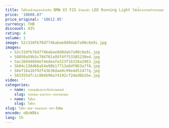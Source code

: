 ```yaml
---
title: ไฟท้ายด้านนอกสําหรับ BMW X3 F25 ด้านหลัง LED Running Light ไฟเลี้ยวเบรคสํารองหมอกโคมไฟคําเตือนรถอุปกรณ์เสริม
price: '10608.87'
price_original: '18612.05'
currency: THB
discount: 43%
rating: 4
volume: 1
image: S2c310fb76d774babae0d0dab7a90c6e9i.jpg
images:
  - S2c310fb76d774babae0d0dab7a90c6e9i.jpg
  - S8050a59b3c784701a95f4ff53385230ed.jpg
  - Sac2669469def4edeafe323f1b326a2963.jpg
  - Sb84c138d66a54e98b1f713a8df063a7fA.jpg
  - S8ef16a1bf92f43638dae0c99e4d51477q.jpg
  - S83355dfc1c804b96a74192cf2ded6b2be.jpg
video: ''
categories:
  - name: รถยนต์และรถจักรยานยนต์
    slug: รถยนต-และรถจ-กรยานยนต
  - name: ไฟรถ
    slug: ไฟรถ
slug: ไฟท-ายด-านนอกส-าหร-bmw
encode: oBzW8ks
lang: th
---
```

  